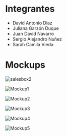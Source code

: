 # Integrantes

- David Antonio Diaz
- Juliana Garzón Duque
- Juan David Navarro
- Sergio Alejandro Nuñez
- Sarah Camila Vieda

# Mockups

![salesbox2](https://user-images.githubusercontent.com/43153078/90345669-38687d00-dfe8-11ea-98ca-5595bd61b55b.PNG)

![Mockup1](https://user-images.githubusercontent.com/43153078/90345739-e8d68100-dfe8-11ea-8414-a4dd440ecbae.PNG)

![Mockup2](https://user-images.githubusercontent.com/43153078/90345740-eaa04480-dfe8-11ea-8afe-4ae11921d8e6.PNG)

![Mockup3](https://user-images.githubusercontent.com/43153078/90345741-eb38db00-dfe8-11ea-9c23-1b21dc7e74f7.PNG)

![Mockup4](https://user-images.githubusercontent.com/43153078/90345742-ebd17180-dfe8-11ea-976d-321b46b8cf73.PNG)

![Mockup5](https://user-images.githubusercontent.com/43153078/90345743-ebd17180-dfe8-11ea-935e-68bfef58f3d4.PNG)
